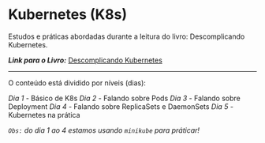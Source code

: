 # Kubernetes (K8s)

Estudos e práticas abordadas durante a leitura do livro: Descomplicando Kubernetes.

***Link para o Livro:*** [Descomplicando Kubernetes](https://livro.descomplicandokubernetes.com.br/pt/)

---

O conteúdo está dividido por níveis (dias):

*Dia 1* - Básico de K8s 
*Dia 2* - Falando sobre Pods
*Dia 3* - Falando sobre Deployment
*Dia 4* - Falando sobre ReplicaSets e DaemonSets
*Dia 5* - Kubernetes na prática 


*`Obs:` do dia 1 ao 4 estamos usando `minikube` para práticar!*

